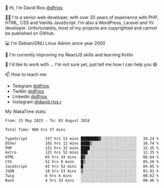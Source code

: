 👋 Hi, I'm David Rios [@dfrios](https://github.com/dfrios)

👨‍💻 I'm a senior web developer, with over 20 years of experience with PHP, HTML, CSS and Vanilla JavaScript. I'm also a WordPress, Laravel and Yii developer. Unfortunately, most of my projects are copyrighted and cannot be published on GitHub.

💻 I'm Debian/GNU Linux Admin since year 2000

🌱 I'm currently improving my ReactJS skills and learning Kotlin

💞️ I'd like to work with ... I'm not sure yet, just tell me how I can help you 😅


📫 How to reach me:
* Telegram [@dfrios](https://t.me/dfrios)
* Twitter [@dfrios](https://twitter.com/dfrios)
* Linkedin [@dfrios](https://linkedin.com/in/dfrios)
* Instagram [@david.rios.r](https://instagram.com/david.rios.r)



My WakaTime stats:
<!--START_SECTION:waka-->

```txt
From: 23 May 2023 - To: 03 August 2024

Total Time: 986 hrs 57 mins

TypeScript        337 hrs 53 mins ████████▓░░░░░░░░░░░░░░░░   34.24 %
Other             165 hrs 12 mins ████▒░░░░░░░░░░░░░░░░░░░░   16.74 %
PHP               151 hrs 32 mins ████░░░░░░░░░░░░░░░░░░░░░   15.35 %
Astro             121 hrs 52 mins ███░░░░░░░░░░░░░░░░░░░░░░   12.35 %
HTML              65 hrs 34 mins  █▓░░░░░░░░░░░░░░░░░░░░░░░   06.64 %
CSS               52 hrs 8 mins   █▒░░░░░░░░░░░░░░░░░░░░░░░   05.28 %
JavaScript        43 hrs 52 mins  █░░░░░░░░░░░░░░░░░░░░░░░░   04.45 %
JSON              18 hrs 53 mins  ▒░░░░░░░░░░░░░░░░░░░░░░░░   01.91 %
Twig              6 hrs 6 mins    ░░░░░░░░░░░░░░░░░░░░░░░░░   00.62 %
Bash              4 hrs 33 mins   ░░░░░░░░░░░░░░░░░░░░░░░░░   00.46 %
```

<!--END_SECTION:waka-->
